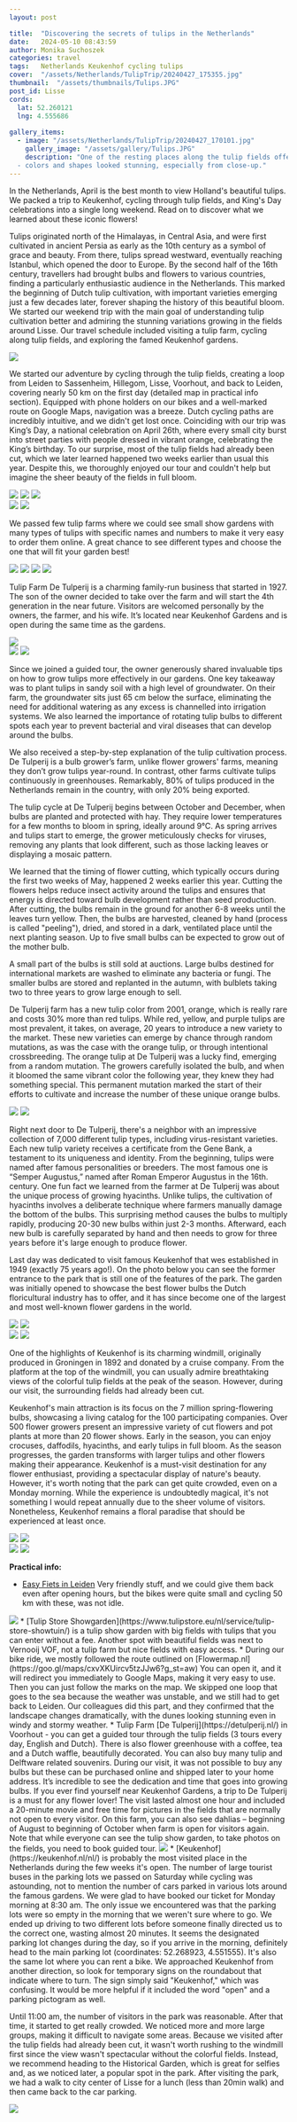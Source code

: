 ```yaml
---
layout: post

title:  "Discovering the secrets of tulips in the Netherlands"
date:   2024-05-10 08:43:59
author: Monika Suchoszek
categories: travel
tags:	Netherlands Keukenhof cycling tulips
cover:  "/assets/Netherlands/TulipTrip/20240427_175355.jpg"
thumbnail:  "/assets/thumbnails/Tulips.JPG"
post_id: Lisse
cords:
  lat: 52.260121
  lng: 4.555686
  
gallery_items:
  - image: "/assets/Netherlands/TulipTrip/20240427_170101.jpg"
    gallery_image: "/assets/gallery/Tulips.JPG"
    description: "One of the resting places along the tulip fields offered great variety of tulip in one spot, different 
  - colors and shapes looked stunning, especially from close-up."
---
```


In the Netherlands, April is the best month to view Holland's beautiful tulips. We packed a trip to Keukenhof, cycling 
through tulip fields, and King's Day celebrations into a single long weekend. Read on to discover what we learned about 
these iconic flowers!

Tulips originated north of the Himalayas, in Central Asia, and were first cultivated in ancient Persia as early as the 
10th century as a symbol of grace and beauty. From there, tulips spread westward, eventually reaching Istanbul, which 
opened the door to Europe. By the second half of the 16th century, travellers had brought bulbs and flowers to various 
countries, finding a particularly enthusiastic audience in the Netherlands. This marked the beginning of Dutch tulip 
cultivation, with important varieties emerging just a few decades later, forever shaping the history of this beautiful bloom. 
We started our weekend trip with the main goal of understanding tulip cultivation better and admiring the stunning 
variations growing in the fields around Lisse. Our travel schedule included visiting a tulip farm, cycling along tulip 
fields, and exploring the famed Keukenhof gardens.

<img src="/assets/Netherlands/TulipTrip/20240427_170101.jpg" />

We started our adventure by cycling through the tulip fields, creating a loop from Leiden to Sassenheim, Hillegom, Lisse, 
Voorhout, and back to Leiden, covering nearly 50 km on the first day (detailed map in practical info section). Equipped 
with phone holders on our bikes and a 
well-marked route on Google Maps, navigation was a breeze. Dutch cycling paths are incredibly intuitive, and we didn't 
get lost once. Coinciding with our trip was King’s Day, a national celebration on April 26th, where every small city 
burst into street parties with people dressed in vibrant orange, celebrating the King’s birthday. To our surprise, most 
of the tulip fields had already been cut, which we later learned happened two weeks earlier than usual this year. Despite 
this, we thoroughly enjoyed our tour and couldn't help but imagine the sheer beauty of the fields in full bloom.

<img src="/assets/Netherlands/TulipTrip/20240427_160322.jpg" />
<img src="/assets/Netherlands/TulipTrip/DSC07901.JPG" />
<img src="/assets/Netherlands/TulipTrip/20240427_175205.jpg" />

<div class="row">
  <img src="/assets/Netherlands/TulipTrip/20240427_162953.jpg" class="column-50" />
  <img src="/assets/Netherlands/TulipTrip/20240427_165150.jpg" class="column-50" />
</div>

We passed few tulip farms where we could see small show gardens with many types of tulips with specific names 
and numbers to make it very easy to order them online. A great chance to see different types and choose the one that 
will fit your garden best!

<img src="/assets/Netherlands/TulipTrip/20240427_175129.jpg" />
<img src="/assets/Netherlands/TulipTrip/20240427_170210.jpg" />
<img src="/assets/Netherlands/TulipTrip/DSC07868.JPG" />
<img src="/assets/Netherlands/TulipTrip/20240427_150613.jpg" />

Tulip Farm De Tulperij is a charming family-run business that started in 1927. The son of the owner decided to take over 
the farm and will start the 4th generation in the near future. Visitors are welcomed personally by the owners, the farmer, 
and his wife. It’s located near Keukenhof Gardens and is open during the same time as the gardens. 

<img src="/assets/Netherlands/TulipTrip/20240429_150031.jpg" />

<div class="row">
  <img src="/assets/Netherlands/TulipTrip/20240429_134648.jpg" class="column-50" />
  <img src="/assets/Netherlands/TulipTrip/20240429_142701.jpg" class="column-50" />
</div>

Since we joined a guided tour, the owner generously shared invaluable tips on how to grow tulips more effectively in our 
gardens. One key takeaway was to plant tulips in sandy soil with a high level of groundwater. On their farm, the groundwater 
sits just 65 cm below the surface, eliminating the need for additional watering as any excess is channelled into irrigation 
systems. We also learned the importance of rotating tulip bulbs to different spots each year to prevent bacterial and 
viral diseases that can develop around the bulbs.
 
We also received a step-by-step explanation of the tulip cultivation process. De Tulperij is a bulb grower’s farm, unlike 
flower growers' farms, meaning they don’t grow tulips year-round. In contrast, other farms cultivate tulips continuously 
in greenhouses. Remarkably, 80% of tulips produced in the Netherlands remain in the country, with only 20% being exported.

The tulip cycle at De Tulperij begins between October and December, when bulbs are planted and protected with hay. They 
require lower temperatures for a few months to bloom in spring, ideally around 9°C. As spring arrives and tulips start to 
emerge, the grower meticulously checks for viruses, removing any plants that look different, such as those lacking leaves 
or displaying a mosaic pattern.

We learned that the timing of flower cutting, which typically occurs during the first two weeks of May, happened 2 weeks 
earlier this year. Cutting the flowers helps reduce insect activity around the tulips and ensures that energy is directed 
toward bulb development rather than seed production. After cutting, the bulbs remain in the ground for another 6-8 weeks 
until the leaves turn yellow. Then, the bulbs are harvested, cleaned by hand (process is called "peeling"), dried, and 
stored in a dark, ventilated place until the next planting season. Up to five small bulbs can be expected to grow out 
of the mother bulb.

A small part of the bulbs is still sold at auctions. Large bulbs destined for international markets are washed to eliminate 
any bacteria or fungi. The smaller bulbs are stored and replanted in the autumn, with bulblets taking two to three years 
to grow large enough to sell.

De Tulperij farm has a new tulip color from 2001, orange, which is really rare and costs 30% more than red tulips. While 
red, yellow, and purple tulips are most prevalent, it takes, on average, 20 years to introduce a new variety to the market. 
These new varieties can emerge by chance through random mutations, as was the case with the orange tulip, or through 
intentional crossbreeding.
The orange tulip at De Tulperij was a lucky find, emerging from a random mutation. The growers carefully isolated the bulb, 
and when it bloomed the same vibrant color the following year, they knew they had something special. This permanent mutation 
marked the start of their efforts to cultivate and increase the number of these unique orange bulbs.

<img src="/assets/Netherlands/TulipTrip/20240429_134800.jpg" />
<img src="/assets/Netherlands/TulipTrip/20240429_134734.jpg" />

Right next door to De Tulperij, there's a neighbor with an impressive collection of 7,000 different tulip types, including 
virus-resistant varieties. Each new tulip variety receives a certificate from the Gene Bank, a testament to its uniqueness 
and identity.  From the beginning, tulips were named after famous personalities or breeders. The most famous one is 
“Semper Augustus,” named after Roman Emperor Augustus in the 16th. century.
One fun fact we learned from the farmer at De Tulperij was about the unique process of growing hyacinths. Unlike tulips, 
the cultivation of hyacinths involves a deliberate technique where farmers manually damage the bottom of the bulbs. This 
surprising method causes the bulbs to multiply rapidly, producing 20-30 new bulbs within just 2-3 months. Afterward, each 
new bulb is carefully separated by hand and then needs to grow for three years before it's large enough to produce flower.

Last day was dedicated to visit famous Keukenhof that wes established in 1949 (exactly 75 years ago!). On the photo below you can see the former 
entrance to the park that is still one of the features of the park. The garden was initially opened to showcase the best 
flower bulbs the Dutch floricultural industry has to offer, and it has since become one of the largest and most well-known 
flower gardens in the world.

<img src="/assets/Netherlands/TulipTrip/20240429_101110.jpg" />
<img src="/assets/Netherlands/TulipTrip/20240429_101832.jpg" />

<div class="row">
  <img src="/assets/Netherlands/TulipTrip/20240429_102448.jpg" class="column-50" />
  <img src="/assets/Netherlands/TulipTrip/20240429_090529.jpg" class="column-50" />
</div>

One of the highlights of Keukenhof is its charming windmill, originally produced in Groningen in 1892 and donated by a 
cruise company. From the platform at the top of the windmill, you can usually admire breathtaking views of the colorful 
tulip fields at the peak of the season. However, during our visit, the surrounding fields had already been cut.

Keukenhof's main attraction is its focus on the 7 million spring-flowering bulbs, showcasing a living catalog for the 
100 participating companies. Over 500 flower growers present an impressive variety of cut flowers and pot plants at more 
than 20 flower shows. Early in the season, you can enjoy crocuses, daffodils, hyacinths, and early tulips in full bloom. 
As the season progresses, the garden transforms with larger tulips and other flowers making their appearance. Keukenhof 
is a must-visit destination for any flower enthusiast, providing a spectacular display of nature's beauty. However, it's 
worth noting that the park can get quite crowded, even on a Monday morning. While the experience is undoubtedly magical, 
it's not something I would repeat annually due to the sheer volume of visitors. Nonetheless, Keukenhof remains a floral 
paradise that should be experienced at least once.

<img src="/assets/Netherlands/TulipTrip/20240429_090751.jpg" />

<img src="/assets/Netherlands/TulipTrip/DSC08099.JPG" />

<div class="row">
  <img src="/assets/Netherlands/TulipTrip/DSC08066.JPG" class="column-50" />
  <img src="/assets/Netherlands/TulipTrip/DSC08102.JPG" class="column-50" />
</div>


__Practical info:__
 * [Easy Fiets in Leiden](https://www.easyfiets.nl/en/) Very friendly stuff, and we could give them back even after 
opening hours, but the bikes were quite small and cycling 50 km with these, was not idle. 
<img src="/assets/Netherlands/TulipTrip/Screenshot 2024-05-02 223301.png" />
  * [Tulip Store Showgarden](https://www.tulipstore.eu/nl/service/tulip-store-showtuin/) is a tulip show garden with big fields with tulips that you can enter without 
a fee. Another spot with beautiful fields was next to Vernooij VOF, not a tulip farm but nice fields with easy access.
  * During our bike ride, we mostly followed the route outlined on [Flowermap.nl](https://goo.gl/maps/cxvXKUircv5tzJJw6?g_st=aw) 
You can open it, and it will redirect you immediately to Google Maps, making it very easy to use. Then you can just follow 
the marks on the map. We skipped one loop that goes to the sea because the weather was unstable, and we still had to 
get back to Leiden. Our colleagues did this part, and they confirmed that the landscape changes dramatically, with 
the dunes looking stunning even in windy and stormy weather.
* Tulip Farm [De Tulperij](https://detulperij.nl/) in Voorhout - you can get a guided tour through the tulip fields (3 tours every day, English 
and Dutch). There is also flower greenhouse with a coffee, tea and a Dutch waffle, beautifully decorated. You can also 
buy many tulip and Delftware related souvenirs. During our visit, it was not possible to buy any bulbs but these can be
purchased online and shipped later to your home address. It’s incredible to see the dedication and time that goes into 
growing bulbs. If you ever find yourself near Keukenhof Gardens, a trip to De Tulperij is a must for any flower lover! 
The visit lasted almost one hour and included a 20-minute movie and free time for pictures in the fields that are normally 
not open to every visitor. On this farm, you can also see dahlias – beginning of August to beginning of October when farm is 
open for visitors again. Note that while everyone can see the tulip show garden, to take photos on the fields, you 
need to book guided tour.
<img src="/assets/Netherlands/TulipTrip/20240429_134831.jpg" />
  * [Keukenhof](https://keukenhof.nl/nl/) is probably the most visited place in the Netherlands during the few 
weeks it's open. The number of large tourist buses in the parking lots we passed on Saturday while cycling was astounding, 
not to mention the number of cars parked in various lots around the famous gardens. We were glad to have booked our ticket 
for Monday morning at 8:30 am. The only issue we encountered was that the parking lots were so empty in the morning that 
we weren't sure where to go. We ended up driving to two different lots before someone finally directed us to the correct 
one, wasting almost 20 minutes. It seems the designated parking lot changes during the day, so if you arrive in the morning, 
definitely head to the main parking lot (coordinates: 52.268923, 4.551555). It's also the same lot where you can rent a bike.
We approached Keukenhof from another direction, so look for temporary signs on the roundabout that indicate where to turn. 
The sign simply said "Keukenhof," which was confusing. It would be more helpful if it included the word "open" and a 
parking pictogram as well.

Until 11:00 am, the number of visitors in the park was reasonable. After that time, it started to get really crowded. 
We noticed more and more large groups, making it difficult to navigate some areas. Because we visited after the tulip 
fields had already been cut, it wasn't worth rushing to the windmill first since the view wasn't spectacular without 
the colorful fields. Instead, we recommend heading to the Historical Garden, which is great for selfies and, as we noticed 
later, a popular spot in the park. After visiting the park, we had a walk to city center of Lisse for a lunch
(less than 20min walk) and then came back to the car parking. 

<img src="/assets/Netherlands/TulipTrip/20240429_090553.jpg" />
 


  
